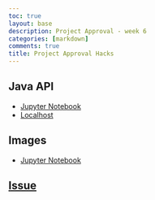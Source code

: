 ```yaml
---
toc: true
layout: base
description: Project Approval - week 6
categories: [markdown]
comments: true
title: Project Approval Hacks
---
```


## Java API
- [Jupyter Notebook](https://samayass.github.io/samayaCSA/jupyter/2022/09/28/api.html)
- [Localhost](http://localhost:8080/api)

## Images
- [Jupyter Notebook](https://samayass.github.io/samayaCSA/jupyter/2022/09/27/images.html)

## [Issue](https://github.com/samayass/samayaCSA/issues/8)
